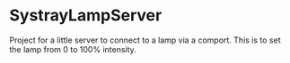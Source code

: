 # SystrayLampServer
Project for a little server to connect to a lamp via a comport. This is to set the lamp from 0 to 100% intensity. 
